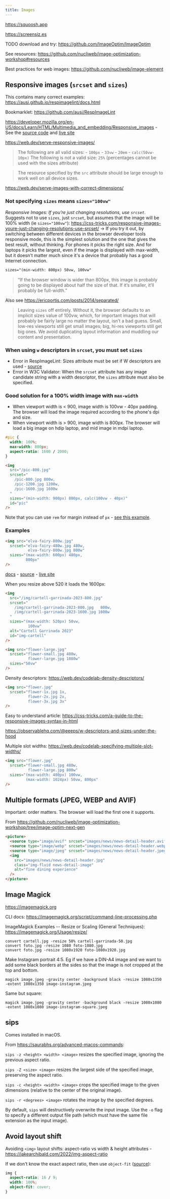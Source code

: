 ```yaml
---
title: Images
---
```


https://squoosh.app

https://screensiz.es

TODO download and try: https://github.com/ImageOptim/ImageOptim

See resources: https://github.com/nucliweb/image-optimization-workshop#resources

Best practices for web images: https://github.com/nucliweb/image-element

## Responsive images (`srcset` and `sizes`)

This contains many correct examples: https://ausi.github.io/respimagelint/docs.html

Bookmarklet: https://github.com/ausi/RespImageLint

https://developer.mozilla.org/en-US/docs/Learn/HTML/Multimedia_and_embedding/Responsive_images - See the [source code](https://github.com/mdn/learning-area/blob/main/html/multimedia-and-embedding/responsive-images/responsive.html) and [live site](https://mdn.github.io/learning-area/html/multimedia-and-embedding/responsive-images/responsive.html)

https://web.dev/serve-responsive-images/

> The following are all valid sizes: - `100px` - `33vw` - `20em` - `calc(50vw-10px)` The following is not a valid size: `25%` (percentages cannot be used with the sizes attribute)

> The resource specified by the `src` attribute should be large enough to work well on all device sizes.

https://web.dev/serve-images-with-correct-dimensions/

### Not specifying `sizes` means `sizes="100vw"`

_Responsive Images: If you’re just changing resolutions, use `srcset`_. Suggests not to use `sizes`, just `srcset`, but assumes that the image will be 100% width (ie `sizes="100vw"`): https://css-tricks.com/responsive-images-youre-just-changing-resolutions-use-srcset/ → If you try it out, by switching between different devices in the browser developer tools responsive mode, this is the simplest solution and the one that gives the best result, without thinking. For phones it picks the right size. And for laptops it picks the largest, even if the image is displayed with max-width, but it doesn't matter much since it's a device that probably has a good Internet connection.

```html
sizes="(min-width: 800px) 50vw, 100vw"
```

> “If the browser window is wider than 800px, this image is probably going to be displayed about half the size of that. If it’s smaller, it’ll probably be full-width.”

Also see https://ericportis.com/posts/2014/separated/

> Leaving `sizes` off entirely. Without it, the browser defaults to an implicit sizes value of 100vw, which, for important images that will probably be fairly large no matter the layout, isn’t a bad guess. Small, low-res viewports still get small images; big, hi-res viewports still get big ones. We avoid duplicating layout information and muddling our content and presentation.

### When using `w` descriptors in `srcset`, you must set `sizes`

- Error in RespImageLint: Sizes attribute must be set if W descriptors are used - [source](https://ausi.github.io/respimagelint/docs.html#descriptors.wMissingSizes)
- Error in W3C Validator: When the `srcset` attribute has any image candidate string with a width descriptor, the `sizes` attribute must also be specified.

### Good solution for a 100% width image with `max-width`

- When viewport width is < 900, image width is 100vw - 40px padding. The browser will load the image required according to the phone's dpi and size.
- When viewport width is > 900, image width is 800px. The browser will load a big image on hdip laptop, and mid image in mdpi laptop.

```css
#pic {
  width: 100%;
  max-width: 800px;
  aspect-ratio: 1600 / 2000;
}
```

<!-- prettier-ignore -->
```html
<img
  src="/pic-800.jpg"
  srcset="
    /pic-800.jpg 800w,
    /pic-1200.jpg 1200w,
    /pic-1600.jpg 1600w
  "
  sizes="(min-width: 900px) 800px, calc(100vw - 40px)"
  id="pic"
/>
```

Note that you can use `rem` for margin instead of `px` - [see this example](https://css-tricks.com/a-guide-to-the-responsive-images-syntax-in-html/#aa-creating-accurate-sizes).

### Examples

<!-- prettier-ignore -->
```html
<img src="elva-fairy-800w.jpg"
  srcset="elva-fairy-480w.jpg 480w,
          elva-fairy-800w.jpg 800w"
  sizes="(max-width: 600px) 480px,
         800px"
/>
```

[docs](https://developer.mozilla.org/en-US/docs/Learn/HTML/Multimedia_and_embedding/Responsive_images) - [source](https://github.com/mdn/learning-area/blob/main/html/multimedia-and-embedding/responsive-images/responsive.html) - [live site](https://mdn.github.io/learning-area/html/multimedia-and-embedding/responsive-images/responsive.html)

When you resize above 520 it loads the 1600px:

```html
<img
  src="/img/cartell-garrinada-2023-800.jpg"
  srcset="
    /img/cartell-garrinada-2023-800.jpg   800w,
    /img/cartell-garrinada-2023-1600.jpg 1600w
  "
  sizes="(max-width: 520px) 50vw,
          100vw"
  alt="Cartell Garrinada 2023"
  id="img-cartell"
/>
```

<!-- prettier-ignore -->
```html
<img src="flower-large.jpg"
  srcset="flower-small.jpg 480w,
          flower-large.jpg 1080w"
  sizes="50vw"
/>
```

Density descriptors: https://web.dev/codelab-density-descriptors/

<!-- prettier-ignore -->
```html
<img src="flower.jpg"
  srcset="flower-1x.jpg 1x,
          flower-2x.jpg 2x,
          flower-3x.jpg 3x"
/>
```

Easy to understand article: https://css-tricks.com/a-guide-to-the-responsive-images-syntax-in-html

https://observablehq.com/@eeeps/w-descriptors-and-sizes-under-the-hood

Multiple slot widths: https://web.dev/codelab-specifying-multiple-slot-widths/

<!-- prettier-ignore -->
```html
<img src="flower.jpg"
  srcset="flower-small.jpg 480w,
          flower-large.jpg 800w"
  sizes="(max-width: 480px) 100vw,
         (max-width: 1024px) 50vw, 800px"
/>
```

## Multiple formats (JPEG, WEBP and AVIF)

Important: order matters. The browser will load the first one it supports.

From https://github.com/nucliweb/image-optimization-workshop/tree/image-optim-next-gen

```html
<picture>
  <source type="image/avif" srcset="images/news/news-detail-header.avif" />
  <source type="image/webp" srcset="images/news/news-detail-header.webp" />
  <source type="image/jpeg" srcset="images/news/news-detail-header.jpeg" />
  <img
    src="images/news/news-detail-header.jpg"
    class="img-fluid news-detail-image"
    alt="fine dining experience"
  />
</picture>
```

## Image Magick

https://imagemagick.org

CLI docs: https://imagemagick.org/script/command-line-processing.php

ImageMagick Examples -- Resize or Scaling (General Techniques): https://imagemagick.org/Usage/resize/

```shell
convert cartell.jpg -resize 50% cartell-garrinada-50.jpg
convert foto.jpg -resize 1080 foto-1080.jpg
convert foto.jpg -resize 1080x1920 foto-1080x1920.jpg
```

Make Instagram portrait 4:5. Eg if we have a DIN-A4 image and we want to add some black borders at the sides so that the image is not cropped at the top and bottom.

```shell
magick image.jpeg -gravity center -background black -resize 1080x1350 -extent 1080x1350 image-instagram.jpeg
```

Same but square:

```shell
magick image.jpeg -gravity center -background black -resize 1080x1080 -extent 1080x1080 image-instagram-square.jpeg
```

## sips

Comes installed in macOS.

From https://saurabhs.org/advanced-macos-commands:

`sips -z <height> <width> <image>` resizes the specified image, ignoring the previous aspect ratio.

`sips -Z <size> <image>` resizes the largest side of the specified image, preserving the aspect ratio.

`sips -c <height> <width> <image>` crops the specified image to the given dimensions (relative to the center of the original image).

`sips -r <degrees> <image>` rotates the image by the specified degrees.

By default, `sips` will destructively overwrite the input image. Use the `-o` flag to specify a different output file path (which must have the same file extension as the input image).

## Avoid layout shift

Avoiding `<img>` layout shifts: aspect-ratio vs width & height attributes - https://jakearchibald.com/2022/img-aspect-ratio

If we don't know the exact aspect ratio, then use `object-fit` ([source](https://web.dev/serve-images-with-correct-dimensions/#avoid-layout-shifts-by-specifying-dimensions)):

```css
img {
  aspect-ratio: 16 / 9;
  width: 100%;
  object-fit: cover;
}
```

